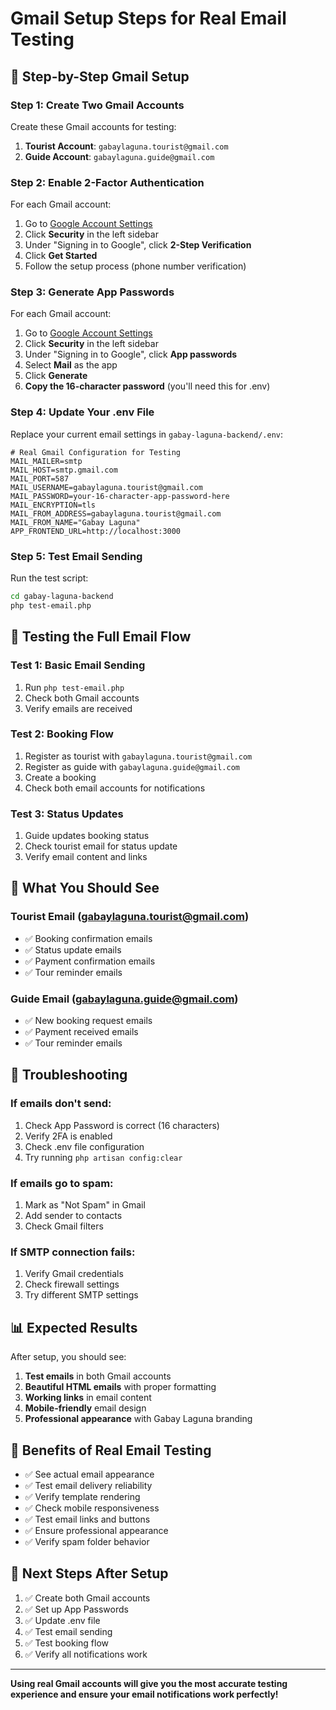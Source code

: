 # Gmail Setup Steps for Real Email Testing

## 📧 **Step-by-Step Gmail Setup**

### **Step 1: Create Two Gmail Accounts**

Create these Gmail accounts for testing:

1. **Tourist Account**: `gabaylaguna.tourist@gmail.com`
2. **Guide Account**: `gabaylaguna.guide@gmail.com`

### **Step 2: Enable 2-Factor Authentication**

For each Gmail account:

1. Go to [Google Account Settings](https://myaccount.google.com/)
2. Click **Security** in the left sidebar
3. Under "Signing in to Google", click **2-Step Verification**
4. Click **Get Started**
5. Follow the setup process (phone number verification)

### **Step 3: Generate App Passwords**

For each Gmail account:

1. Go to [Google Account Settings](https://myaccount.google.com/)
2. Click **Security** in the left sidebar
3. Under "Signing in to Google", click **App passwords**
4. Select **Mail** as the app
5. Click **Generate**
6. **Copy the 16-character password** (you'll need this for .env)

### **Step 4: Update Your .env File**

Replace your current email settings in `gabay-laguna-backend/.env`:

```env
# Real Gmail Configuration for Testing
MAIL_MAILER=smtp
MAIL_HOST=smtp.gmail.com
MAIL_PORT=587
MAIL_USERNAME=gabaylaguna.tourist@gmail.com
MAIL_PASSWORD=your-16-character-app-password-here
MAIL_ENCRYPTION=tls
MAIL_FROM_ADDRESS=gabaylaguna.tourist@gmail.com
MAIL_FROM_NAME="Gabay Laguna"
APP_FRONTEND_URL=http://localhost:3000
```

### **Step 5: Test Email Sending**

Run the test script:
```bash
cd gabay-laguna-backend
php test-email.php
```

## 🧪 **Testing the Full Email Flow**

### **Test 1: Basic Email Sending**
1. Run `php test-email.php`
2. Check both Gmail accounts
3. Verify emails are received

### **Test 2: Booking Flow**
1. Register as tourist with `gabaylaguna.tourist@gmail.com`
2. Register as guide with `gabaylaguna.guide@gmail.com`
3. Create a booking
4. Check both email accounts for notifications

### **Test 3: Status Updates**
1. Guide updates booking status
2. Check tourist email for status update
3. Verify email content and links

## 📱 **What You Should See**

### **Tourist Email (gabaylaguna.tourist@gmail.com)**
- ✅ Booking confirmation emails
- ✅ Status update emails
- ✅ Payment confirmation emails
- ✅ Tour reminder emails

### **Guide Email (gabaylaguna.guide@gmail.com)**
- ✅ New booking request emails
- ✅ Payment received emails
- ✅ Tour reminder emails

## 🔧 **Troubleshooting**

### **If emails don't send:**
1. Check App Password is correct (16 characters)
2. Verify 2FA is enabled
3. Check .env file configuration
4. Try running `php artisan config:clear`

### **If emails go to spam:**
1. Mark as "Not Spam" in Gmail
2. Add sender to contacts
3. Check Gmail filters

### **If SMTP connection fails:**
1. Verify Gmail credentials
2. Check firewall settings
3. Try different SMTP settings

## 📊 **Expected Results**

After setup, you should see:

1. **Test emails** in both Gmail accounts
2. **Beautiful HTML emails** with proper formatting
3. **Working links** in email content
4. **Mobile-friendly** email design
5. **Professional appearance** with Gabay Laguna branding

## 🎯 **Benefits of Real Email Testing**

- ✅ See actual email appearance
- ✅ Test email delivery reliability
- ✅ Verify template rendering
- ✅ Check mobile responsiveness
- ✅ Test email links and buttons
- ✅ Ensure professional appearance
- ✅ Verify spam folder behavior

## 📝 **Next Steps After Setup**

1. ✅ Create both Gmail accounts
2. ✅ Set up App Passwords
3. ✅ Update .env file
4. ✅ Test email sending
5. ✅ Test booking flow
6. ✅ Verify all notifications work

---

**Using real Gmail accounts will give you the most accurate testing experience and ensure your email notifications work perfectly!**
